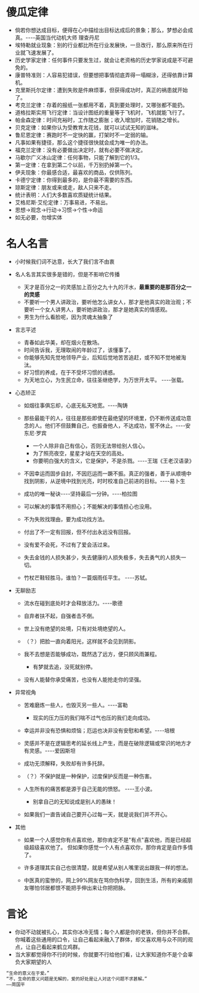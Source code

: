 # 傻瓜定律

- 倘若你想达成目标，便得在心中描绘出目标达成后的景象；那么，梦想必会成真。----英国当代动机大师 理查丹尼
- 埃特勒就业现象：别的行业都比所在行业发展快，一旦改行，那么原来所在行业就飞速发展了。
- 历史学家定律：任何事件只要发生过，就会让老资格的历史学家说成是不可避免的。
- 康普特准则：人容易犯错误，但要想把事情彻底弄得一塌糊涂，还得依靠计算机。
- 克里斯托尔定律：遭到失败是件麻烦事，但获得成功时，真正的祸患就开始了。
- 考克兰定律：存着的报纸一张都用不着，真到要处理时，又哪张都不能扔。
- 道格拉斯实用飞行定律：当设计图纸的重量等于飞机时，飞机就能飞行了。
- 帕金森定律：时间充裕时，工作随之膨胀；收入增加时，花销随之增长。
- 贝克定律：如果你认为受教育太花钱，就可以试试无知的滋味。
- 鲁尼恩定律：赛跑时不一定快的赢，打架时不一定弱的输。
- 凡事如果有捷径，那么这个捷径很快就会成为唯一的办法。
- 福克兰定律：没有必要做出决定时，就有必要不做决定。
- 马歇尔广义冰山定律：任何事物，只能了解到它的1/3。
- 第一定律：在拿到第二个以前，千万别扔掉第一个。
- 伊夫现象：你最感合适，最喜欢的商品，仅供陈列。
- 卡德宁定律：你得到最多的，是你最不需要的东西。
- 琼斯定律：朋友或来或走，敌人只来不走。
- 统计表明：人们大多数喜欢质疑统计结果。
- 艾格尼斯·艾伦定律：万事易进，不易出。
- 思想→观念→行动→习惯→个性→命运
- 如无必要，勿增实体

# 名人名言

- 小时候我们词不达意，长大了我们言不由衷
- 名人名言其实很多是错的，但是不影响它传播

  - 天才是百分之一的灵感加上百分之九十九的汗水，**最重要的是那百分之一的灵感**
  - 不要听一个男人讲政治，要听他怎么讲女人，那才是他真实的政治观；不要听一个女人讲男人，要听她讲政治，那才是她真实的情感观。
  - 男生为什么看脸呢，因为灵魂太抽象了

- 言志平述

  - 青春如此华美，却在烟火在散场。
  - 时间告诉我，无理取闹的年龄过了，该懂事了。
  - 你能够先知先觉地领导产业，后知后觉地苦苦追赶，或不知不觉地被淘汰。
  - 好习惯的养成，在于不受坏习惯的诱惑。
  - 为天地立心，为生民立命，往往圣继绝学，为万世开太平。 ----张载。

- 心态矫正

  - 如烟往事俱忘却，心底无私天地宽。----陶铸
  - 那些最能干的人，往往是那些即使在最绝望的环境里，仍不断传送成功意念的人。他们不但鼓舞自己，也振奋他人，不达成功，誓不休止。----安东尼·罗宾

    - 一个人除非自己有信心，否则无法带给别人信心。
    - 为了照亮夜空，星星才站在天空的高处。
    - 你要明白强大的含义，它是保护，不是杀戮。----王瑞《王老汉语录》

  - 不因幸运而固步自封，不因厄运而一蹶不振。真正的强者，善于从顺境中找到阴影，从逆境中找到光亮，时时校准自己前进的目标。----易卜生

  - 成功的唯一秘诀----坚持最后一分钟。----柏拉图

  - 可以解决的事情不用担心；不能解决的事情担心也没用。

  - 不为失败找理由，要为成功找方法。

  - 付出了不一定有回报，但不付出永远没有回报。

  - 没有爱不会死，不过有了爱会活过来。

  - 失去金钱的人损失甚少，失去健康的人损失极多，失去勇气的人损失一切。

  - 竹杖芒鞋轻胜马，谁怕？一蓑烟雨任平生。 ----苏轼。

- 无聊励志

  - 流水在碰到底处时才会释放活力。----歌德
  - 自弃者扶不起，自强者击不倒。
  - 世上没有绝望的处境，只有对处境绝望的人。
  - （？）把脸一直向着阳光，这样就不会见到阴影。
  - 我不去想是否能够成功，既然选了远方，便只顾风雨兼程。

    - 有梦就去追，没死就别停。

  - 没有人能替你承受痛苦，也没有人能抢走你的坚强。

- 异常视角

  - 苦难磨炼一些人，也毁灭另一些人。----富勒

    - 现实的压力压的我们喘不过气也压的我们走向成功。

  - 幸运并非没有恐惧和烦恼；厄运也决非没有安慰和希望。----培根

  - 灵感并不是在逻辑思考的延长线上产生，而是在破除逻辑或常识的地方才有灵感。----爱因斯坦

  - 成功无须解释，失败却有许多托辞。

  - （？）不保护就是一种保护，过度保护反而是一种伤害。

  - 人生所有的痛苦都是源于自己无能的愤怒。 ----王小波。

    - 别拿自己的无知说成是别人的愚昧！

  - 如果我们一直告诫自己要开心过每一天，就是说我们并不开心。

- 其他

  - 如果一个人感觉你有点喜欢他，那你肯定不是"有点"喜欢他，而是已经超级超级喜欢他了。 但如果你感觉一个人有点喜欢你，那你肯定是自作多情了。

  - 许多道理其实自己也很清楚，就是希望从别人嘴里说出跟我一样的想法。

  - 中医真的蛮惨的，网上99%网友在骂你伪科学，回到生活，所有的亲戚朋友哪怕邻居都恨不能把手伸出来让你把把脉。

# 言论

- 你动不动就被扎心，其实你冰冷无情；每个人都是你的老铁，但你并不合群。你喊着这些通用的口令，让自己看起来融入了群体，却又喜欢用与众不同的观点，让自己看起来鹤立鸡群。
- 当大家都觉得你不行的时候，你就要不行给他们看，让大家知道你不是个会辜负大家期望的人

```js
“生命的意义在于爱。”
“不，生命的意义问题是无解的，爱的好处是让人对这个问题不求甚解。”
——周国平


```
